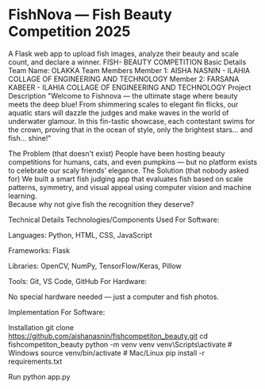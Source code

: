 # FishNova — Fish Beauty Competition 2025

A Flask web app to upload fish images, analyze their beauty and scale count, and declare a winner.
FISH- BEAUTY COMPETITION
Basic Details
Team Name: OLAKKA
Team Members
Member 1: AISHA NASNIN - ILAHIA COLLAGE OF ENGINEERING AND TECHNOLOGY
Member 2: FARSANA KABEER - ILAHIA COLLAGE OF ENGINEERING AND TECHNOLOGY
Project Description
"Welcome to Fishnova — the ultimate stage where beauty meets the deep blue! From shimmering scales to elegant fin flicks, our aquatic stars will dazzle the judges and make waves in the world of underwater glamour. In this fin-tastic showcase, each contestant swims for the crown, proving that in the ocean of style, only the brightest stars… and fish… shine!"

The Problem (that doesn't exist)
People have been hosting beauty competitions for humans, cats, and even pumpkins — but no platform exists to celebrate our scaly friends’ elegance.
The Solution (that nobody asked for)
We built a smart fish judging app that evaluates fish based on scale patterns, symmetry, and visual appeal using computer vision and machine learning.  
Because why not give fish the recognition they deserve?

Technical Details
Technologies/Components Used
For Software:

Languages: Python, HTML, CSS, JavaScript

Frameworks: Flask

Libraries: OpenCV, NumPy, TensorFlow/Keras, Pillow

Tools: Git, VS Code, GitHub
For Hardware:

No special hardware needed — just a computer and fish photos.


Implementation
For Software:

Installation
git clone https://github.com/aishanasnin/fishcompetiton_beauty.git
cd fishcompetiton_beauty
python -m venv venv
venv\Scripts\activate  # Windows
source venv/bin/activate  # Mac/Linux
pip install -r requirements.txt


Run
python app.py

